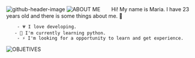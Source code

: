 
![github-header-image](https://github.com/LittleMari/LittleMari/assets/134427300/af13c1b7-2ff9-4da7-abd3-25489e755ae1)
![ABOUT ME](https://github.com/LittleMari/LittleMari/assets/134427300/be237961-c12d-4b4f-aef6-2bcba5ce83c7)
ㅤㅤHi! My name is Maria. I have 23 years old and there is some things about me. 🌸
       
        - 💗 I love developing.
    ㅤㅤ- 🔨 I'm currently learning python.
        - ⚡ I'm looking for a opportunity to learn and get experience.
        



    
![OBJETIVES](https://github.com/LittleMari/LittleMari/assets/134427300/3801def7-9e8a-4484-897e-9447d80fb285)


<!--
**LittleMari/LittleMari** is a ✨ _special_ ✨ repository because its `README.md` (this file) appears on your GitHub profile.

Here are some ideas to get you started:

- 🔭 I’m currently working on ...
- 🌱 I’m currently learning ...
- 👯 I’m looking to collaborate on ...
- 🤔 I’m looking for help with ...
- 💬 Ask me about ...
- 📫 How to reach me: ...
- 😄 Pronouns: ...
- ⚡ Fun fact: ...
-->
